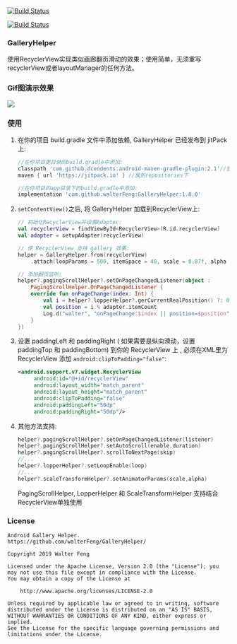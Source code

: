 
<a href="./README.md"><img src="https://img.shields.io/badge/Doc-English-green" alt="Build Status"></a>

<a href="./CHANGE_LOG.md"><img src="https://img.shields.io/badge/Doc-%E7%89%88%E6%9C%AC%E5%8E%86%E5%8F%B2-red" alt="Build Status"></a>

### GalleryHelper
   使用RecyclerView实现类似画廊翻页滑动的效果；使用简单，无须重写recyclerView或者layoutManager的任何方法。

### Gif图演示效果
   ![](image/gallery_demo_show.gif)

### 使用
1. 在你的项目 build.gradle 文件中添加依赖, GalleryHelper 已经发布到 jitPack 上:
   ```groovy
   //在你项目更目录的build.gradle中添加:
   classpath 'com.github.dcendents:android-maven-gradle-plugin:2.1'//放到dependencies下
   maven { url 'https://jitpack.io' } //放到repositories下

   //在你项目的app目录下的build.gradle中添加:
   implementation 'com.github.walterFeng:GalleryHelper:1.0.0'
   ```

2. `setContentView()`之后, 将 GalleryHelper 加载到RecyclerView上:
    ```kotlin
    // 初始化RecyclerView并设置Adapter:
    val recyclerView = findViewById<RecyclerView>(R.id.recyclerView)
    val adapter = setupAdapter(recyclerView)

    // 使 RecyclerView 支持 gallery 效果:
    helper = GalleryHelper.from(recyclerView)
        .attach(loopParams = 500, itemSpace = 40, scale = 0.87f, alpha = 0.9f)

    // 添加翻页监听:
    helper?.pagingScrollHelper?.setOnPageChangedListener(object :
        PagingScrollHelper.OnPageChangedListener {
        override fun onPageChange(index: Int) {
            val i = helper?.lopperHelper?.gerCurrentRealPosition() ?: 0
            val position = i % adapter.itemCount
            Log.d("walter", "onPageChange:$index || position=$position")
        }
    })
    ```
3. 设置 paddingLeft 和 paddingRight ( 如果需要是纵向滑动，设置 paddingTop 和 paddingBottom) 到你的 RecyclerView 上 , 必须在XML里为 RecyclerView 添加 `android:clipToPadding="false"`:
   ```xml
   <android.support.v7.widget.RecyclerView
        android:id="@+id/recyclerView"
        android:layout_width="match_parent"
        android:layout_height="match_parent"
        android:clipToPadding="false"
        android:paddingLeft="50dp"
        android:paddingRight="50dp"/>
   ```
4. 其他方法支持:
   ```kotlin
   helper?.pagingScrollHelper?.setOnPageChangedListener(listener)
   helper?.pagingScrollHelper?.setAutoScroll(enable,duration)
   helper?.pagingScrollHelper?.scrollToNextPage(skip)
   //...
   helper?.lopperHelper?.setLoopEnable(loop)
   //...
   helper?.scaleTransformHelper?.setAnimatorParams(scale,alpha)
   ```
   PagingScrollHelper, LopperHelper 和 ScaleTransformHelper 支持结合RecyclerView单独使用
    
### License

    Android Gallery Helper.
    https://github.com/walterFeng/GalleryHelper/

	Copyright 2019 Walter Feng

	Licensed under the Apache License, Version 2.0 (the "License");	you may not use this file except in compliance with the License.
	You may obtain a copy of the License at
	
		http://www.apache.org/licenses/LICENSE-2.0
	
	Unless required by applicable law or agreed to in writing, software
	distributed under the License is distributed on an "AS IS" BASIS,
	WITHOUT WARRANTIES OR CONDITIONS OF ANY KIND, either express or implied.
	See the License for the specific language governing permissions and
	limitations under the License.
